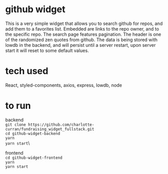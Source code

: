 # github widget

This is a very simple widget that allows you to search github for repos, and add them to a favorites list.
Embedded are links to the repo owner, and to the specific repo. The search page features pagination. The
header is one of the randomized zen quotes from github. The data is being stored with lowdb in the backend,
and will persist until a server restart, upon server start it will reset to some default values.

# tech used

React, styled-components, axios, express, lowdb, node

# to run

backend\
`git clone https://github.com/charlotte-curran/fundraising_widget_fullstack.git`\
`cd github-widget-backend`\
`yarn`\
`yarn start`\

frontend\
`cd github-widget-frontend`\
`yarn`\
`yarn start`
